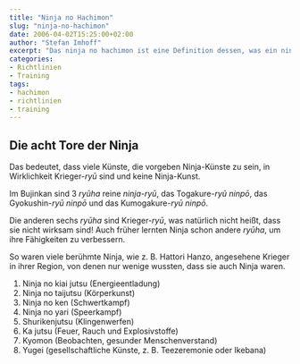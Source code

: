 ```yaml
---
title: "Ninja no Hachimon"
slug: "ninja-no-hachimon"
date: 2006-04-02T15:25:00+02:00
author: "Stefan Imhoff"
excerpt: "Das ninja no hachimon ist eine Definition dessen, was ein ninja-ryū lehren muss, um auch eine ninja-Kunst zu sein."
categories:
- Richtlinien
- Training
tags:
- hachimon
- richtlinien
- training
---
```


## Die acht Tore der Ninja

Das bedeutet, dass viele Künste, die vorgeben Ninja-Künste zu sein, in Wirklichkeit Krieger-*ryū* sind und keine Ninja-Kunst.

Im Bujinkan sind 3 *ryūha* reine *ninja-ryū*, das Togakure-*ryū* *ninpō*, das Gyokushin-*ryū* *ninpō* und das Kumogakure-*ryū* *ninpō*.

Die anderen sechs *ryūha* sind Krieger-*ryū*, was natürlich nicht heißt, dass sie nicht wirksam sind! Auch früher lernten Ninja schon andere *ryūha*, um ihre Fähigkeiten zu verbessern.

So waren viele berühmte Ninja, wie z. B. Hattori Hanzo, angesehene Krieger in ihrer Region, von denen nur wenige wussten, dass sie auch Ninja waren.

1. Ninja no kiai jutsu (Energieentladung)
2. Ninja no taijutsu (Körperkunst)
3. Ninja no ken (Schwertkampf)
4. Ninja no yari (Speerkampf)
5. Shurikenjutsu (Klingenwerfen)
6. Ka jutsu (Feuer, Rauch und Explosivstoffe)
7. Kyomon (Beobachten, gesunder Menschenverstand)
8. Yugei (gesellschaftliche Künste, z. B. Teezeremonie oder Ikebana)
